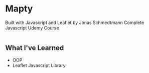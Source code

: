 # Mapty

Built with Javascript and Leaflet by Jonas Schmedtmann Complete Javascript Udemy Course

<img src="" style="width= 400px"/>

## What I've Learned

- OOP
- Leaflet Javascript Library
